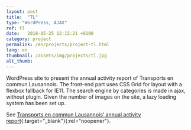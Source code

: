 ```yaml
---
layout: post
title:  "TL"
type: "WordPress, AJAX"
ref: tl
date:   2018-05-25 12:15:21 +0100
category: project
permalink: /en/projects/project-tl.html
lang: en
thumbnail: /assets/img/projects/tl.jpg
alt_thumb: 
---
```


WordPress site to present the annual activity report of Transports en commun Lausannois.
The front-end part uses CSS Grid for layout with a flexbox fallback for IE11.
The search engine by categories is made in ajax, without plugin. Given the number of images on the site, a lazy loading system has been set up.

See [Transports en commun Lausannois’ annual activity report](https://rapportannuel.t-l.ch/ "(new window)"){:target="_blank"}{:rel="noopener"}.

<img src="{{ site.baseurl }}/assets/img/projects/tl_large.jpg" alt="" 
             srcset="{{ site.baseurl }}/assets/img/projects/tl_medium.jpg 670w,
          {{ site.baseurl }}/assets/img/projects/tl_large.jpg 1024w"
          sizes="(min-width:671px) 1024px"/> 